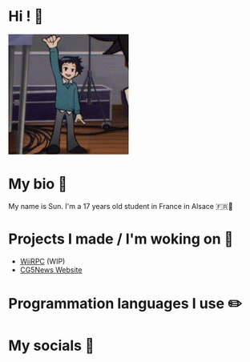 # Hi ! 👋
![Wallace Wells waving](https://github.com/HappySunnySun/HappySunnysun/blob/main/wallace-wells-wallace.gif)
# My bio 💬
My name is Sun. I'm a 17 years old student in France in Alsace 🇫🇷🥨
# Projects I made / I'm woking on 📝
- [WiiRPC](https://github.com/HappySunnySun/WiiRPC) (WIP)
- [CG5News Website](https://github.com/HappySunnySun/CG5News)
# Programmation languages I use ✏️

# My socials 📱
